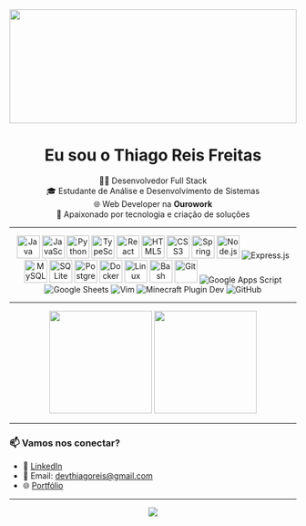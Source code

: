 <!-- Banner animado opcional -->
<img src="https://media3.giphy.com/media/v1.Y2lkPTc5MGI3NjExbjkyOXRlMTFtc2thNTV6NHZsa2JzbzBvc245YTRubTAzYmpoN3JnayZlcD12MV9pbnRlcm5hbF9naWZfYnlfaWQmY3Q9Zw/Q9aBxHn9fTqKs/giphy.gif" width="100%" height="200"/>


<h1 align="center">Eu sou o Thiago Reis Freitas</h1>

<p align="center">
  👨‍💻 Desenvolvedor Full Stack <br>
  🎓 Estudante de Análise e Desenvolvimento de Sistemas <br>
  🌐 Web Developer na <strong>Ourowork</strong> <br>
  🚀 Apaixonado por tecnologia e criação de soluções <br>
</p>

---



<div align="center">

  <!-- Linguagens -->
  <img src="https://cdn.jsdelivr.net/gh/devicons/devicon/icons/java/java-original.svg" title="Java" width="40"/>
  <img src="https://cdn.jsdelivr.net/gh/devicons/devicon/icons/javascript/javascript-original.svg" title="JavaScript" width="40"/>
  <img src="https://cdn.jsdelivr.net/gh/devicons/devicon/icons/python/python-original.svg" title="Python" width="40"/>
  <img src="https://cdn.jsdelivr.net/gh/devicons/devicon/icons/typescript/typescript-original.svg" title="TypeScript" width="40"/>

  <!-- Frontend -->
  <img src="https://cdn.jsdelivr.net/gh/devicons/devicon/icons/react/react-original.svg" title="React" width="40"/>
  <img src="https://cdn.jsdelivr.net/gh/devicons/devicon/icons/html5/html5-original.svg" title="HTML5" width="40"/>
  <img src="https://cdn.jsdelivr.net/gh/devicons/devicon/icons/css3/css3-original.svg" title="CSS3" width="40"/>

  <!-- Backend / Frameworks -->
  <img src="https://cdn.jsdelivr.net/gh/devicons/devicon/icons/spring/spring-original.svg" title="Spring Boot" width="40"/>
  <img src="https://cdn.jsdelivr.net/gh/devicons/devicon/icons/nodejs/nodejs-original.svg" title="Node.js" width="40"/>
  <img src="https://img.shields.io/badge/Express.js-000000?style=for-the-badge&logo=express&logoColor=white" title="Express.js"/>

  <!-- Banco de dados -->
  <img src="https://cdn.jsdelivr.net/gh/devicons/devicon/icons/mysql/mysql-original.svg" title="MySQL" width="40"/>
  <img src="https://cdn.jsdelivr.net/gh/devicons/devicon/icons/sqlite/sqlite-original.svg" title="SQLite" width="40"/>
  <img src="https://cdn.jsdelivr.net/gh/devicons/devicon/icons/postgresql/postgresql-original.svg" title="PostgreSQL" width="40"/>

  <!-- DevOps / Outros -->
  <img src="https://cdn.jsdelivr.net/gh/devicons/devicon/icons/docker/docker-original.svg" title="Docker" width="40"/>
  <img src="https://cdn.jsdelivr.net/gh/devicons/devicon/icons/linux/linux-original.svg" title="Linux" width="40"/>
  <img src="https://cdn.jsdelivr.net/gh/devicons/devicon/icons/bash/bash-original.svg" title="Bash" width="40"/>
  <img src="https://cdn.jsdelivr.net/gh/devicons/devicon/icons/git/git-original.svg" title="Git" width="40"/>

  <!-- Ferramentas / APIs / Scripts -->
  <img src="https://img.shields.io/badge/Google%20Apps%20Script-4285F4?style=for-the-badge&logo=google&logoColor=white" title="Google Apps Script"/>
  <img src="https://img.shields.io/badge/Google%20Sheets-34A853?style=for-the-badge&logo=google-sheets&logoColor=white" title="Google Sheets"/>
  <img src="https://img.shields.io/badge/Vim-019733?style=for-the-badge&logo=vim&logoColor=white" title="Vim"/>
  <img src="https://img.shields.io/badge/Minecraft-62B47A?style=for-the-badge&logo=minecraft&logoColor=white" title="Minecraft Plugin Dev"/>
  <img src="https://img.shields.io/badge/GitHub-181717?style=for-the-badge&logo=github&logoColor=white" title="GitHub"/>

</div>


---



<div align="center">
  <img height="180em" src="https://github-readme-stats.vercel.app/api?username=ThiagoReisFreitas&show_icons=true&theme=dracula&include_all_commits=true&count_private=true"/>
  <img height="180em" src="https://github-readme-stats.vercel.app/api/top-langs/?username=ThiagoReisFreitas&layout=compact&langs_count=7&theme=dracula"/>
</div>

---

### 📫 Vamos nos conectar?

- 💼 [LinkedIn](linkedin.com/in/thiagoreisfreitas)
- 📧 Email: devthiagoreis@gmail.com
- 🌐 [Portfólio](https://thiagoreisfreitas.github.io/portifolio/)

---

<!-- Rodapé animado -->
<p align="center">
  <img src="https://readme-typing-svg.herokuapp.com/?color=FF79C6&size=20&center=true&vCenter=true&lines=Seja+bem-vindo+ao+meu+GitHub!;Explore+meus+projetos+e+conhecimentos!;Conecte-se+comigo+%F0%9F%9A%80" />
</p>
